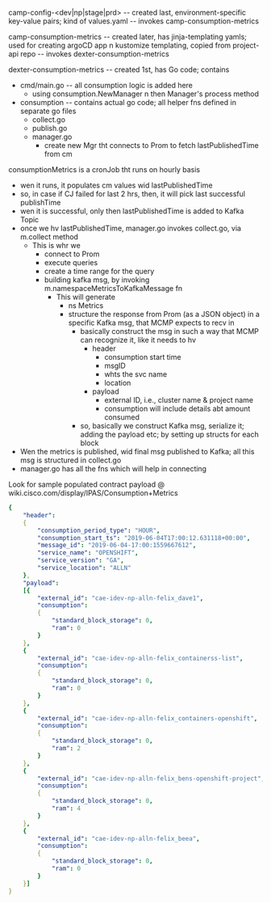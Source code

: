 camp-config-<dev|np|stage|prd> -- created last, environment-specific key-value pairs; kind of values.yaml
								 -- invokes camp-consumption-metrics
								 
camp-consumption-metrics -- created later, has jinja-templating yamls; 
								 used for creating argoCD app n 
								 kustomize templating, copied from project-api repo
							-- invokes dexter-consumption-metrics
							
dexter-consumption-metrics -- created 1st, has Go code; contains
- cmd/main.go -- all consumption logic is added here
	- using consumption.NewManager n then Manager's process method
- consumption -- contains actual go code; all helper fns defined in separate go files
	- collect.go
	- publish.go
	- manager.go
		- create new Mgr tht connects to Prom to fetch lastPublishedTime from cm


consumptionMetrics is a cronJob tht runs on hourly basis
- wen it runs, it populates cm values wid lastPublishedTime
- so, in case if CJ failed for last 2 hrs, then, it will pick last successful publishTime
- wen it is successful, only then lastPublishedTime is added to Kafka Topic
- once we hv lastPublishedTime, manager.go invokes collect.go, via m.collect method
	- This is whr we 
		- connect to Prom
		- execute queries
		- create a time range for the query
		- building kafka msg, by invoking m.namespaceMetricsToKafkaMessage fn
			- This will generate 
				- ns Metrics
				- structure the response from Prom (as a JSON object) in a specific Kafka msg, that MCMP expects to recv in
					- basically construct the msg in such a way that MCMP can recognize it, like it needs to hv
						- header
							- consumption start time
							- msgID
							- whts the svc name
							- location
						- payload
							- external ID, i.e., cluster name & project name
							- consumption will include details abt amount consumed
					- so, basically we construct Kafka msg, serialize it; adding the payload etc; by setting up structs for each block
- Wen the metrics is published, wid final msg published to Kafka; all this msg is structured in collect.go
- manager.go has all the fns which will help in connecting

Look for sample populated contract payload @ wiki.cisco.com/display/IPAS/Consumption+Metrics

```yaml
{
	"header": 
	{ 
		"consumption_period_type": "HOUR", 
		"consumption_start_ts": "2019-06-04T17:00:12.631118+00:00", 
		"message_id": "2019-06-04-17:00:1559667612", 
		"service_name": "OPENSHIFT", 
		"service_version": "GA", 
		"service_location": "ALLN" 
	}, 
	"payload": 
	[{ 
		"external_id": "cae-idev-np-alln-felix_dave1", 
		"consumption": 
		{ 
			"standard_block_storage": 0, 
			"ram": 0 
		} 
	},
	{ 
		"external_id": "cae-idev-np-alln-felix_containerss-list", 
		"consumption": 
		{ 
			"standard_block_storage": 0, 
			"ram": 0 
		} 
	}, 
	{ 
		"external_id": "cae-idev-np-alln-felix_containers-openshift", 
		"consumption": 
		{ 
			"standard_block_storage": 0, 
			"ram": 2 
		} 
	},
	{ 
		"external_id": "cae-idev-np-alln-felix_bens-openshift-project", 
		"consumption": 
		{ 
			"standard_block_storage": 0, 
			"ram": 4 
		} 
	}, 
	{ 
		"external_id": "cae-idev-np-alln-felix_beea", 
		"consumption": 
		{ 
			"standard_block_storage": 0, 
			"ram": 0 
		} 
	}] 
}
```
	























